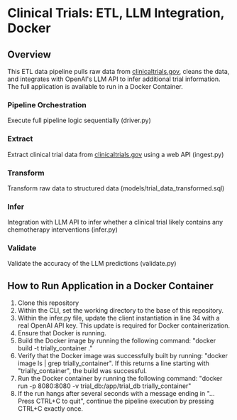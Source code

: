 # Clinical Trials: ETL, LLM Integration, Docker

## Overview
This ETL data pipeline pulls raw data from [clinicaltrials.gov](clinicaltrials.gov), cleans the data, and integrates with OpenAI's LLM API to infer additional trial information. The full application is available to run in a Docker Container.

### Pipeline Orchestration
Execute full pipeline logic sequentially (driver.py)

### Extract
Extract clinical trial data from [clinicaltrials.gov](clinicaltrials.gov) using a web API (ingest.py)

### Transform
Transform raw data to structured data (models/trial_data_transformed.sql)

### Infer
Integration with LLM API to infer whether a clinical trial likely contains any chemotherapy interventions (infer.py)

### Validate
Validate the accuracy of the LLM predictions (validate.py)


## How to Run Application in a Docker Container
1. Clone this repository
2. Within the CLI, set the working directory to the base of this repository.
3. Within the infer.py file, update the client instantiation in line 34 with a real OpenAI API key. This update is required for Docker containerization.
4. Ensure that Docker is running.
6. Build the Docker image by running the following command: "docker build -t trially_container ."
7. Verify that the Docker image was successfully built by running: "docker image ls | grep trially_container". If this returns a line starting with "trially_container", the build was successful.
8. Run the Docker container by running the following command: "docker run -p 8080:8080 -v trial_db:/app/trial_db trially_container"
9. If the run hangs after several seconds with a message ending in "... Press CTRL+C to quit", continue the pipeline execution by pressing CTRL+C exactly once.
